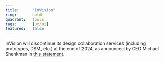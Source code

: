 ```yaml
---
title:      "InVision"
ring:       hold
quadrant:   tools
tags:       [ux/ui]
featured:   false
---
```


InVision will discontinue its design collaboration services (including prototypes, DSM, etc.) at the end of 2024, as announced by CEO Michael Shenkman in [this statement](https://www.invisionapp.com/inside-design/invision-design-collaboration-services-shutdown/).
